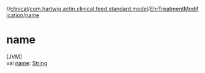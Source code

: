 //[clinical](../../../index.md)/[com.hartwig.actin.clinical.feed.standard.model](../index.md)/[EhrTreatmentModification](index.md)/[name](name.md)

# name

[JVM]\
val [name](name.md): [String](https://kotlinlang.org/api/latest/jvm/stdlib/kotlin/-string/index.html)
